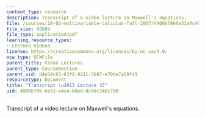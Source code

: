```yaml
---
content_type: resource
description: Transcript of a video lecture on Maxwell's equations.
file: /courses/18-02-multivariable-calculus-fall-2007/4900b7866e31a4c460eddc9dc246c760_18_022007L33.pdf
file_size: 80809
file_type: application/pdf
learning_resource_types:
- Lecture Videos
license: https://creativecommons.org/licenses/by-nc-sa/4.0/
ocw_type: OCWFile
parent_title: Video Lectures
parent_type: CourseSection
parent_uid: d4e54c63-63f2-9211-5697-e70de7a59fd1
resourcetype: Document
title: "Transcript \u2013 Lecture 33"
uid: 4900b786-6e31-a4c4-60ed-dc9dc246c760
---
```

Transcript of a video lecture on Maxwell's equations.